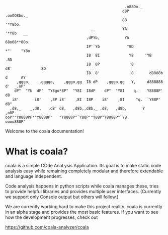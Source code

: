 ```
                                                     .o88Oo._
                                                    d8P         .ooOO8bo._
                                                    88                  '*Y8bo.
                                      __            YA                      '*Y8b   __
                                    ,dPYb,           YA                        68o68**8Oo.
                                    IP'`Yb            "8D                       *"'    "Y8o
                                    I8  8I             Y8     'YB                       .8D
                                    I8  8P             '8               d8'             8D
                                    I8  8'              8       d8888b          d      AY
     ,gggo,    ,ggggo,    ,gggo,gg  I8 dP    ,gggo,gg   Y,     d888888         d'  _.oP"
    dP"  "Yb  dP"  "Y8go*8P"  "Y8I  I8dP    dP"  "Y8I    q.    Y8888P'        d8
   i8'       i8'    ,8P i8'    ,8I  I8P    i8'    ,8I     "q.  `Y88P'       d8"
  ,d8,_    _,d8,   ,d8' d8,   ,d8b,,d8b,_ ,d8,   ,d8b,       Y           ,o8P
ooP""Y8888PP*"Y8888P"   "Y8888P"`Y88P'"Y88P"Y8888P"`Y8            oooo888P"
```

Welcome to the coala documentation!

# What is coala?

coala is a simple COde AnaLysis Application. Its goal is to make static code
analysis easy while remaining completely modular and therefore extendable and
language independent.

Code analysis happens in python scripts while coala manages these, tries to
provide helpful libraries and provides multiple user interfaces. (Currently
we support only Console output but others will follow.)

We are currently working hard to make this project reality. coala is currently
in an alpha stage and provides the most basic features. If you want to see how
the development progresses, check out

https://github.com/coala-analyzer/coala
